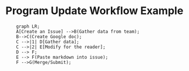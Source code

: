 # Program Update Workflow Example


```mermaid
    graph LR;
    A[Create an Issue] -->B(Gather data from team);
    B-->C(Create Google doc);
    C -->|1| D[Gather data];
    C -->|2| E[Modify for the reader];
    D --> F;
    E --> F(Paste markdown into issue);
    F -->G(Merge/Submit);
```
